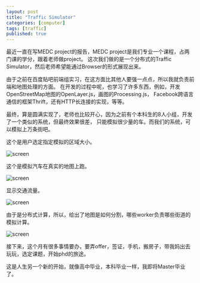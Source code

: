 ```yaml
---
layout: post
title: "Traffic Simulator"
categories: [computer]
tags: [traffic]
published: true
---
```


最近一直在写MEDC project的报告，MEDC project是我们专业一个课程，占两门课的学分，跟着老师做project。
这次我们做的是一个分布式的Traffic Simulator，然后老师希望能通过Browser的形式展现出来。

由于之前在百度贴吧前端组实习，在这方面比其他人要强一点点，所以我就负责前端和地图处理的方面。
在开发的过程中呢，也学习了许多东西，例如，开发OpenStreetMap地图的OpenLayer.js，画图的Processing.js，
Facebook跨语言通信的框架Thrift，还有HTTP长连接的实现，等等。

最终，算是圆满实现了，老师也比较开心，因为之前有个本科生的8人小组，开发了一个类似的系统，但最终效果很差，
只能模拟很少量的车。而我们的系统，可以模拟上万条街吧。

这个是用户选定指定模拟的区域大小。

![screen](https://lh4.googleusercontent.com/-N1npJ6VDYZw/T-QBKPTz9yI/AAAAAAAAAUQ/9smVZsGRvg4/s640/area_captor.png)

这个是模拟汽车在真实的地图上跑。

![screen](https://lh6.googleusercontent.com/-syxNFy1ugTA/T-QBO72ufaI/AAAAAAAAAUo/4n60rKe3Zu4/s640/snapshot1.png)

显示交通流量。

![screen](https://lh3.googleusercontent.com/-9WPkdHtmWJo/T-QBLqxUfgI/AAAAAAAAAUY/RLa0_Gk6Yuw/s640/density.png)

由于是分布式计算，所以，给出了地图是如何分割，哪些worker负责哪些街道的模拟计算。

![screen](https://lh4.googleusercontent.com/-X4dCfjSlwjA/T-QBMwtYXDI/AAAAAAAAAUg/ns-dV10hwig/s640/partitions2.png)

接下来，这个月有很多事情要办，要弄offer，签证，手机，搬房子，带我妈出去玩玩，选定课题，开始phd的旅途。

这是人生另一个新的开始，就像高中毕业，本科毕业一样，我即将Master毕业了。